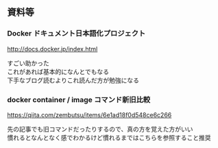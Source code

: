 資料等
---

### Docker ドキュメント日本語化プロジェクト

http://docs.docker.jp/index.html

すごい助かった  
これがあれば基本的になんとでもなる  
下手なブログ読むよりこれ読んだ方が勉強になる

### docker container / image コマンド新旧比較

https://qiita.com/zembutsu/items/6e1ad18f0d548ce6c266

先の記事でも旧コマンドだったりするので、真の方を覚えた方がいい  
慣れるとなんとなく感でわかるけど慣れるまではこちらを参照すること推奨
